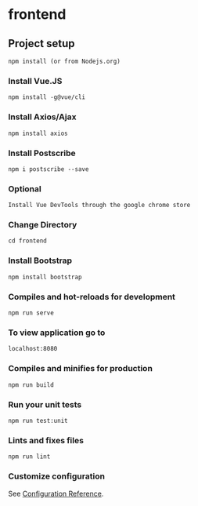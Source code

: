 # frontend

## Project setup
```
npm install (or from Nodejs.org)
```

### Install Vue.JS
```
npm install -g@vue/cli
```
### Install Axios/Ajax
```
npm install axios
```

### Install Postscribe
```
npm i postscribe --save
```

### Optional
```
Install Vue DevTools through the google chrome store
```

### Change Directory
```
cd frontend
```

### Install Bootstrap
```
npm install bootstrap
```

### Compiles and hot-reloads for development
```
npm run serve
```

### To view application go to
```
localhost:8080
```

### Compiles and minifies for production
```
npm run build
```

### Run your unit tests
```
npm run test:unit
```

### Lints and fixes files
```
npm run lint
```

### Customize configuration
See [Configuration Reference](https://cli.vuejs.org/config/).
